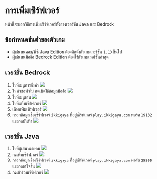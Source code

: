 # การเพิ่มเซิร์ฟเวอร์ 

หน้านี้จะบอกวิธีการเพิ่มเซิร์ฟเวอร์ทั้งสองเวอร์ชั่น Java และ Bedrock

## ข้อกำหนดขั้นต่ำของตัวเกม
- ผู้เล่นบนคอม/พีซี Java Edition ต้องติดตั้งตัวเกมเวอร์ชั่น `1.10` ขึ้นไป
- ผู้เล่นบนมือถือ Bedrock Edition ต้องใช้ตัวเกมเวอร์ชั่นล่าสุด

## เวอร์ชั่น Bedrock
1. ไปที่เมนูการตั้งค่า
![](https://i.imgur.com/wSAuaBu.jpeg)
2. ในหัวข้อทั่วไป กดเปิดใช้ข้อมูลมือถือ
![](https://i.imgur.com/VwgV4fT.jpeg)
3. ไปที่เมนูเล่น
![](https://i.imgur.com/SHbUUpP.jpeg)
4. ไปที่แท็บเซิร์ฟเวอร์
![](https://i.imgur.com/DKHAJwN.jpeg)
5. เลือกเพิ่มเซิร์ฟเวอร์
![](https://i.imgur.com/rGQHkFX.jpeg)
6. กรอกข้อมูล ชื่อเซิร์ฟเวอร์ `ikkigaya` ที่อยู่เซิร์ฟเวอร์ `play.ikkigaya.com` พอร์ต `19132` และกดบันทึก
![](https://i.imgur.com/bXgYioW.jpeg)

## เวอร์ชั่น Java
1. ไปที่ผู้เล่นหลายคน
![](https://i.imgur.com/mGo5p0P.png)
2. กดเพิ่มเซิร์ฟเวอร์
![](https://i.imgur.com/mVACAJX.png)
3. กรอกข้อมูล ชื่อเซิร์ฟเวอร์ `ikkigaya` ที่อยู่เซิร์ฟเวอร์ `play.ikkigaya.com` พอร์ต `25565` และกดเสร็จสิ้น
![](https://i.imgur.com/GUTogb4.png)
4. กดเข้าร่วมเซิร์ฟเวอร์
![](https://i.imgur.com/FXIjZd1.png)
